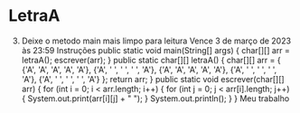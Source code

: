 # LetraA
3. Deixe o metodo main mais limpo para leitura
Vence 3 de março de 2023 às 23:59
Instruções
  public static void main(String[] args) {
    char[][] arr = letraA();
    escrever(arr);
  }
  public static char[][] letraA() {
    char[][] arr = {
      {'A', 'A', 'A', 'A', 'A'},
      {'A', ' ', ' ', ' ', 'A'},
      {'A', 'A', 'A', 'A', 'A'},
      {'A', ' ', ' ', ' ', 'A'},
      {'A', ' ', ' ', ' ', 'A'}
    };
    return arr;
  }
  public static void escrever(char[][] arr) {
    for (int i = 0; i < arr.length; i++) {
      for (int j = 0; j < arr[i].length; j++) {
        System.out.print(arr[i][j] + " ");
      }
      System.out.println();
    }
  }
Meu trabalho
